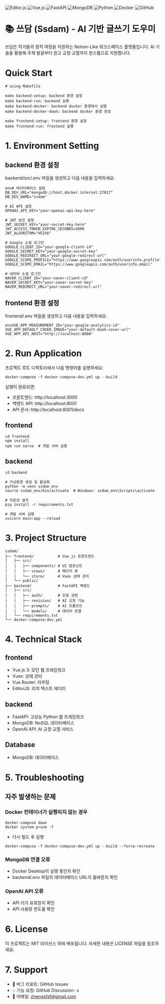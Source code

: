 ![Editor.js](https://img.shields.io/badge/Editor.js-000000.svg?style=for-the-badge&logo=editor.js&logoColor=white)
![Vue.js](https://img.shields.io/badge/Vue.js-41B883.svg?style=for-the-badge&logo=vuedotjs&logoColor=white)
![FastAPI](https://img.shields.io/badge/FastAPI-000000.svg?style=for-the-badge&logo=fastapi&logoColor=white)
![MongoDB](https://img.shields.io/badge/MongoDB-41B883.svg?style=for-the-badge&logo=mongodb&logoColor=white)
![Python](https://img.shields.io/badge/Python-3C8C00.svg?style=for-the-badge&logo=python&logoColor=white)
![Docker](https://img.shields.io/badge/Docker-2496ED.svg?style=for-the-badge&logo=docker&logoColor=white)
![GitHub](https://img.shields.io/badge/GitHub-121517.svg?style=for-the-badge&logo=github&logoColor=white)

# 📚 쓰담 (Ssdam) - AI 기반 글쓰기 도우미

쓰담은 작가들의 창작 여정을 지원하는 Notion-Like 워크스페이스 플랫폼입니다. AI 기술을 활용해 주제 발굴부터 원고 교정·교열까지 원스톱으로 지원합니다.

# Quick Start
```
# using Makefile

make backend-setup: backend 환경 설정
make backend-run: backend 실행
make backend-docker: backend docker 환경에서 실행
make backend-docker-down: backend docker 환경 종료

make frontend-setup: frontend 환경 설정
make frontend-run: frontend 실행
```

# 1. Environment Setting
## backend 환경 설정
backend/src/.env 파일을 생성하고 다음 내용을 입력하세요:
```
env# 데이터베이스 설정
DB_DEV_URL="mongodb://host.docker.internal:27017"
DB_DEV_NAME="ssdam"

# AI API 설정
OPENAI_API_KEY="your-openai-api-key-here"

# JWT 보안 설정
JWT_SECRET_KEY="your-secret-key-here"
JWT_ACCESS_TOKEN_EXPIRE_SECONDS=3600
JWT_ALGORITHM="HS256"

# Google 소셜 로그인
GOOGLE_CLIENT_ID="your-google-client-id"
GOOGLE_SECRET_KEY="your-google-secret-key"
GOOGLE_REDIRECT_URL="your-google-redirect-url"
GOOGLE_SCOPE_PROFILE="https://www.googleapis.com/auth/userinfo.profile"
GOOGLE_SCOPE_EMAIL="https://www.googleapis.com/auth/userinfo.email"

# 네이버 소셜 로그인
NAVER_CLIENT_ID="your-naver-client-id"
NAVER_SECRET_KEY="your-naver-secret-key"
NAVER_REDIRECT_URL="your-naver-redirect-url"
```
## frontend 환경 설정
frontend/.env 파일을 생성하고 다음 내용을 입력하세요:
```
envVUE_APP_MEASUREMENT_ID="your-google-analytics-id"
VUE_APP_DEFAULT_COVER_IMAGE="your-default-book-cover-url"
VUE_APP_API_HOST="http://localhost:8000"
```

# 2. Run Application
프로젝트 루트 디렉토리에서 다음 명령어를 실행하세요:
```
docker-compose -f docker-compose-dev.yml up --build
```
실행이 완료되면:

- 프론트엔드: http://localhost:3000
- 백엔드 API: http://localhost:8001
- API 문서: http://localhost:8001/docs

## frontend
```
cd frontend
npm install
npm run serve  # 개발 서버 실행
```
## backend
```
cd backend

# 가상환경 생성 및 활성화
python -m venv ssdam_env
source ssdam_env/bin/activate  # Windows: ssdam_env\Scripts\activate

# 의존성 설치
pip install -r requirements.txt

# 개발 서버 실행
uvicorn main:app --reload
```

# 3. Project Structure
```
ssdam/
├── frontend/           # Vue.js 프론트엔드
│   ├── src/
│   │   ├── components/ # UI 컴포넌트
│   │   ├── views/      # 페이지 뷰
│   │   └── store/      # Vuex 상태 관리
│   └── public/
├── backend/            # FastAPI 백엔드
│   ├── src/
│   │   ├── auth/       # 인증 관련
│   │   ├── revision/   # AI 교정 기능
│   │   ├── prompts/    # AI 프롬프트
│   │   └── models/     # 데이터 모델
│   └── requirements.txt
└── docker-compose-dev.yml
```

# 4. Technical Stack
## frontend
- Vue.js 3: 모던 웹 프레임워크
- Vuex: 상태 관리
- Vue Router: 라우팅
- EditorJS: 리치 텍스트 에디터

## backend
- FastAPI: 고성능 Python 웹 프레임워크
- MongoDB: NoSQL 데이터베이스
- OpenAI API: AI 교정·교열 서비스

## Database
- MongoDB: 데이터베이스

# 5. Troubleshooting
## 자주 발생하는 문제
### Docker 컨테이너가 실행되지 않는 경우
```
docker-compose down
docker system prune -f
```

- 다시 빌드 후 실행
```
docker-compose -f docker-compose-dev.yml up --build --force-recreate
```
### MongoDB 연결 오류

- Docker Desktop이 실행 중인지 확인
- backend/.env 파일의 데이터베이스 URL이 올바른지 확인

### OpenAI API 오류

- API 키가 유효한지 확인
- API 사용량 한도를 확인

# 6. License
이 프로젝트는 MIT 라이선스 하에 배포됩니다. 자세한 내용은 LICENSE 파일을 참조하세요.
# 7. Support

- 🐛 버그 리포트: GitHub Issues
- 💡 기능 요청: GitHub Discussion- s
- 📧 이메일: zhengsfsf@gmail.com